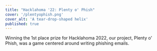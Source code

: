 ```yaml
---
title: "Hacklahoma '22: Plenty o' Phish"
cover: '/plentyophish.png'
cover_alt: 'A tear-drop-shaped helix'
published: true
---
```


<script>
    import { AnchorButton } from "$lib";
</script>

Winning the 1st place prize for Hacklahoma 2022, our project, Plenty o' Phish, was a game
centered around writing phishing emails.

<AnchorButton href="https://plentyophish.tauser.us/" label="Hosted Site" ext />
<AnchorButton href="https://devpost.com/software/plenty-o-phish/" label="DevPost" ext />